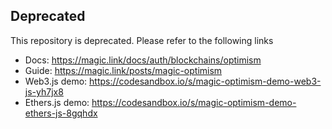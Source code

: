 ## Deprecated

This repository is deprecated. Please refer to the following links
- Docs: https://magic.link/docs/auth/blockchains/optimism
- Guide: https://magic.link/posts/magic-optimism
- Web3.js demo: https://codesandbox.io/s/magic-optimism-demo-web3-js-yh7jx8
- Ethers.js demo: https://codesandbox.io/s/magic-optimism-demo-ethers-js-8gqhdx
